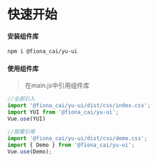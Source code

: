 # 快速开始

#### 安装组件库
```bash
npm i @fiona_cai/yu-ui
```
#### 使用组件库
> 在main.js中引用组件库

```javascript
//全部引入
import '@fiona_cai/yu-ui/dist/css/index.css';
import YUI from '@fiona_cai/yu-ui';
Vue.use(YUI)

//按需引用
import '@fiona_cai/yu-ui/dist/css/demo.css';
import { Demo } from '@fiona_cai/yu-ui';
Vue.use(Demo);
```
